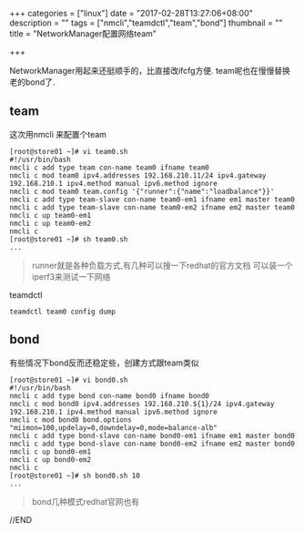 +++
categories = ["linux"]
date = "2017-02-28T13:27:06+08:00"
description = ""
tags = ["nmcli","teamdctl","team","bond"]
thumbnail = ""
title = "NetworkManager配置网络team"

+++

NetworkManager用起来还挺顺手的，比直接改ifcfg方便.
team呢也在慢慢替换老的bond了.

<!--more-->

## team

这次用nmcli 来配置个team

```
[root@store01 ~]# vi team0.sh
#!/usr/bin/bash
nmcli c add type team con-name team0 ifname team0
nmcli c mod team0 ipv4.addresses 192.168.210.11/24 ipv4.gateway 192.168.210.1 ipv4.method manual ipv6.method ignore
nmcli c mod team0 team.config '{"runner":{"name":"loadbalance"}}'
nmcli c add type team-slave con-name team0-em1 ifname em1 master team0
nmcli c add type team-slave con-name team0-em2 ifname em2 master team0
nmcli c up team0-em1
nmcli c up team0-em2
nmcli c 
[root@store01 ~]# sh team0.sh
...
```

> runner就是各种负载方式,有几种可以搜一下redhat的官方文档
> 可以装一个iperf3来测试一下网络

teamdctl

```
teamdctl team0 config dump
```

## bond

有些情况下bond反而还稳定些，创建方式跟team类似

```
[root@store01 ~]# vi bond0.sh
#!/usr/bin/bash
nmcli c add type bond con-name bond0 ifname bond0
nmcli c mod bond0 ipv4.addresses 192.168.210.${1}/24 ipv4.gateway 192.168.210.1 ipv4.method manual ipv6.method ignore
nmcli c mod bond0 bond.options "miimon=100,updelay=0,downdelay=0,mode=balance-alb"
nmcli c add type bond-slave con-name bond0-em1 ifname em1 master bond0
nmcli c add type bond-slave con-name bond0-em2 ifname em2 master bond0
nmcli c up bond0-em1
nmcli c up bond0-em2
nmcli c
[root@store01 ~]# sh bond0.sh 10
...
```

> bond几种模式redhat官网也有

//END
